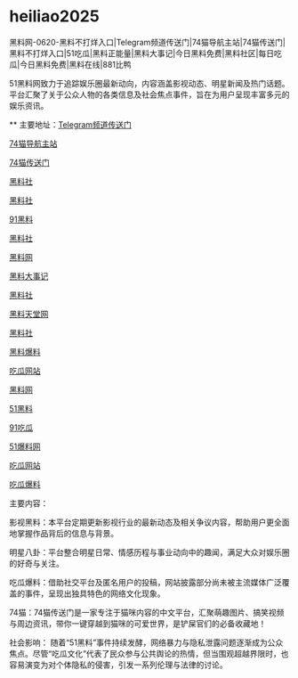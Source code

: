 # heiliao2025
黑料网-0620-黑料不打烊入口|Telegram频道传送门|74猫导航主站|74猫传送门|黑料不打烊入口|51吃瓜|黑料正能量|黑料大事记|今日黑料免费|黑料社区|每日吃瓜|今日黑料免费|黑料在线|881比鸭

51黑料网致力于追踪娱乐圈最新动向，内容涵盖影视动态、明星新闻及热门话题。平台汇聚了关于公众人物的各类信息及社会焦点事件，旨在为用户呈现丰富多元的娱乐资讯。

** 主要地址：<a href="https://74mao.com/">Telegram频道传送门</a>

<a href="https://74mao.com/">74猫导航主站</a>

<a href="https://74mao.com/">74猫传送门</a>

<a href="https://pi36-2.pages.dev/">黑料社</a>

<a href="https://pi30-02.pages.dev/">黑料社</a>

<a href="https://li06-1.pages.dev/">91黑料</a>

<a href="https://hl407.pages.dev/">黑料社</a>

<a href="https://cg147.pages.dev/">黑料网</a>

<a href="https://hl415.pages.dev/">黑料大事记</a>

<a href="https://she01-1.pages.dev/">黑料社</a>

<a href="https://pi14.pages.dev/">黑料天堂网</a>

<a href="https://hl456.pages.dev/">黑料社</a>

<a href="https://cg5-24.pages.dev/">黑料爆料</a>

<a href="https://cg81-01.pages.dev/">吃瓜网站</a>

<a href="https://heiliaowangjin.pages.dev/">黑料网</a>

<a href="https://she15-1.pages.dev/">51黑料</a>

<a href="https://91chiguazhongxin.pages.dev/">91吃瓜</a>

<a href="https://jinrichigua01.pages.dev/">51爆料网</a>

<a href="https://cg81-01.pages.dev/">吃瓜网站</a>

<a href="https://cg77-66.pages.dev/">吃瓜爆料</a>

主要内容：

影视黑料：本平台定期更新影视行业的最新动态及相关争议内容，帮助用户更全面地掌握作品背后的信息与背景。

明星八卦：平台整合明星日常、情感历程与事业动向中的趣闻，满足大众对娱乐圈的好奇与关注。

吃瓜爆料：借助社交平台及匿名用户的投稿，网站披露部分尚未被主流媒体广泛覆盖的事件，呈现出独具特色的网络文化现象。

74猫：74猫传送门是一家专注于猫咪内容的中文平台，汇聚萌趣图片、搞笑视频与周边资讯，带你一键穿越到猫咪的可爱世界，是铲屎官们的必备收藏地！

社会影响：
随着“51黑料”事件持续发酵，网络暴力与隐私泄露问题逐渐成为公众焦点。尽管“吃瓜文化”代表了民众参与公共舆论的热情，但当围观超越界限时，也容易演变为对个体隐私的侵害，引发一系列伦理与法律的讨论。
